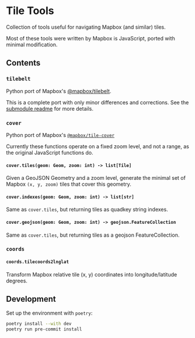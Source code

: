 # Tile Tools

Collection of tools useful for navigating Mapbox (and similar) tiles.

Most of these tools were written by Mapbox is JavaScript, ported with minimal modification.

## Contents

### `tilebelt`

Python port of Mapbox's [@mapbox/tilebelt](https://github.com/mapbox/tilebelt/).

This is a complete port with only minor differences and corrections.
See the [submodule readme](tile_tools/tilebelt/README.md) for more details.

### `cover`

Python port of Mapbox's [`@mapbox/tile-cover`](https://github.com/mapbox/tile-cover/)

Currently these functions operate on a fixed zoom level, and not a range, as the original JavaScript functions do.

#### `cover.tiles(geom: Geom, zoom: int) -> list[Tile]`

Given a GeoJSON Geometry and a zoom level, generate the minimal set of Mapbox `(x, y, zoom)` tiles that cover this geometry.

#### `cover.indexes(geom: Geom, zoom: int) -> list[str]`

Same as `cover.tiles`, but returning tiles as quadkey string indexes.

#### `cover.geojson(geom: Geom, zoom: int) -> geojson.FeatureCollection`

Same as `cover.tiles`, but returning tiles as a geojson FeatureCollection.

### `coords`

#### `coords.tilecoords2lnglat`

Transform Mapbox relative tile (x, y) coordinates into longitude/latitude degrees.


## Development

Set up the environment with `poetry`:

```zsh
poetry install --with dev
poetry run pre-commit install
```
